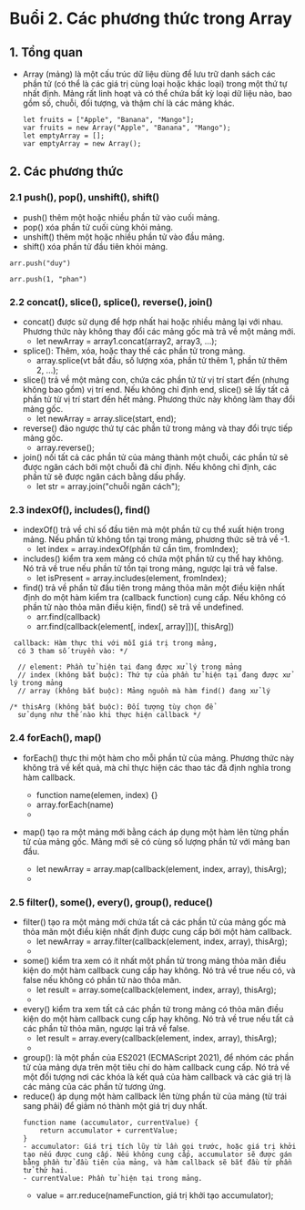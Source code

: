 # Buổi 2.  Các phương thức trong Array
## 1. Tổng quan
- Array (mảng) là một cấu trúc dữ liệu dùng để lưu trữ danh sách các phần tử (có thể là các giá trị cùng loại hoặc khác loại) trong một thứ tự nhất định. Mảng rất linh hoạt và có thể chứa bất kỳ loại dữ liệu nào, bao gồm số, chuỗi, đối tượng, và thậm chí là các mảng khác.
    ````
    let fruits = ["Apple", "Banana", "Mango"];
    var fruits = new Array("Apple", "Banana", "Mango");
    let emptyArray = [];
    var emptyArray = new Array();
    ````
## 2. Các phương thức
### 2.1 push(), pop(), unshift(), shift()
- push() thêm một hoặc nhiều phần tử vào cuối mảng.
- pop() xóa phần tử cuối cùng khỏi mảng.
- unshift() thêm một hoặc nhiều phần tử vào đầu mảng.
- shift() xóa phần tử đầu tiên khỏi mảng.
````
arr.push("duy")

arr.push(1, "phan")

````
### 2.2 concat(), slice(), splice(), reverse(), join()
- concat() được sử dụng để hợp nhất hai hoặc nhiều mảng lại với nhau. Phương thức này không thay đổi các mảng gốc mà trả về một mảng mới.
  - let newArray = array1.concat(array2, array3, ...); 
- splice(): Thêm, xóa, hoặc thay thế các phần tử trong mảng.
  - array.splice(vt bắt đầu, số lượng xóa, phần tử thêm 1, phần tử thêm 2, ...);
- slice() trả về một mảng con, chứa các phần tử từ vị trí start đến (nhưng không bao gồm) vị trí end. Nếu không chỉ định end, slice() sẽ lấy tất cả phần tử từ vị trí start đến hết mảng. Phương thức này không làm thay đổi mảng gốc.
  - let newArray = array.slice(start, end);
- reverse() đảo ngược thứ tự các phần tử trong mảng và thay đổi trực tiếp mảng gốc. 
  - array.reverse();
- join() nối tất cả các phần tử của mảng thành một chuỗi, các phần tử sẽ được ngăn cách bởi một chuỗi đã chỉ định. Nếu không chỉ định, các phần tử sẽ được ngăn cách bằng dấu phẩy.
  - let str = array.join("chuỗi ngăn cách"); 
### 2.3 indexOf(), includes(), find()
- indexOf() trả về chỉ số đầu tiên mà một phần tử cụ thể xuất hiện trong mảng. Nếu phần tử không tồn tại trong mảng, phương thức sẽ trả về -1.
  - let index = array.indexOf(phần tử cần tìm, fromIndex);
- includes() kiểm tra xem mảng có chứa một phần tử cụ thể hay không. Nó trả về true nếu phần tử tồn tại trong mảng, ngược lại trả về false.
  - let isPresent = array.includes(element, fromIndex);
- find() trả về phần tử đầu tiên trong mảng thỏa mãn một điều kiện nhất định do một hàm kiểm tra (callback function) cung cấp. Nếu không có phần tử nào thỏa mãn điều kiện, find() sẽ trả về undefined.
  - arr.find(callback)
  - arr.find(callback(element[, index[, array]])[, thisArg])
````
 callback: Hàm thực thi với mỗi giá trị trong mảng,
  có 3 tham số truyền vào: */
  
  // element: Phần tử hiện tại đang được xử lý trong mảng
  // index (không bắt buộc): Thứ tự của phần tử hiện tại đang được xử lý trong mảng
  // array (không bắt buộc): Mảng nguồn mà hàm find() đang xử lý

/* thisArg (không bắt buộc): Đối tượng tùy chọn để
  sử dụng như thế nào khi thực hiện callback */
````
### 2.4 forEach(), map()
- forEach() thực thi một hàm cho mỗi phần tử của mảng. Phương thức này không trả về kết quả, mà chỉ thực hiện các thao tác đã định nghĩa trong hàm callback.
  - function name(elemen, index) {}
  - array.forEach(name)
  - 

- map() tạo ra một mảng mới bằng cách áp dụng một hàm lên từng phần tử của mảng gốc. Mảng mới sẽ có cùng số lượng phần tử với mảng ban đầu.
  - let newArray = array.map(callback(element, index, array), thisArg);
  - 
### 2.5 filter(), some(), every(), group(), reduce()
- filter() tạo ra một mảng mới chứa tất cả các phần tử của mảng gốc mà thỏa mãn một điều kiện nhất định được cung cấp bởi một hàm callback.
  - let newArray = array.filter(callback(element, index, array), thisArg);
  - 
- some() kiểm tra xem có ít nhất một phần tử trong mảng thỏa mãn điều kiện do một hàm callback cung cấp hay không. Nó trả về true nếu có, và false nếu không có phần tử nào thỏa mãn.
  - let result = array.some(callback(element, index, array), thisArg);   
  - 
- every() kiểm tra xem tất cả các phần tử trong mảng có thỏa mãn điều kiện do một hàm callback cung cấp hay không. Nó trả về true nếu tất cả các phần tử thỏa mãn, ngược lại trả về false.
  - let result = array.every(callback(element, index, array), thisArg);
  - 
- group(): là một phần của ES2021 (ECMAScript 2021),   để nhóm các phần tử của mảng dựa trên một tiêu chí do hàm callback cung cấp. Nó trả về một đối tượng nơi các khóa là kết quả của hàm callback và các giá trị là các mảng của các phần tử tương ứng.
- reduce() áp dụng một hàm callback lên từng phần tử của mảng (từ trái sang phải) để giảm nó thành một giá trị duy nhất.
    ````
    function name (accumulator, currentValue) {
        return accumulator + currentValue;
    }
    - accumulator: Giá trị tích lũy từ lần gọi trước, hoặc giá trị khởi tạo nếu được cung cấp. Nếu không cung cấp, accumulator sẽ được gán bằng phần tử đầu tiên của mảng, và hàm callback sẽ bắt đầu từ phần tử thứ hai.
    - currentValue: Phần tử hiện tại trong mảng.
    ````
    -  value = arr.reduce(nameFunction, giá trị khởi tạo accumulator);





